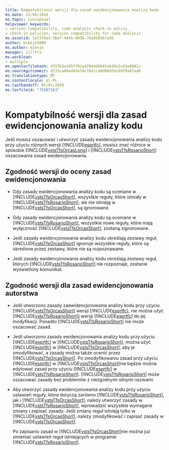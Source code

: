 ```yaml
---
title: Kompatybilność wersji dla zasad ewidencjonowania analizy kodu
ms.date: 11/04/2016
ms.topic: conceptual
helpviewer_keywords:
- version compatibility, code analysis check-in policy
- check-in policies, version compatibility for code analysis
ms.assetid: 1af376e3-3be7-4445-803b-76a858567a5b
author: mikejo5000
ms.author: mikejo
manager: jillfra
ms.workload:
- multiple
ms.openlocfilehash: 4757b3a105ff02a92944d9b45e645e2c63a8b81c
ms.sourcegitcommit: d233ca00ad45e50cf62cca0d0b95dc69f0a87ad6
ms.translationtype: MT
ms.contentlocale: pl-PL
ms.lasthandoff: 01/01/2020
ms.locfileid: "75587163"
---
```

# <a name="version-compatibility-for-code-analysis-check-in-policies"></a>Kompatybilność wersji dla zasad ewidencjonowania analizy kodu

Jeśli musisz oszacować i utworzyć zasady ewidencjonowania analizy kodu przy użyciu różnych wersji [!INCLUDE[esprtfc](../code-quality/includes/esprtfc_md.md)], musisz znać różnice w sposobie [!INCLUDE[vstsTfsOrcasLong](../code-quality/includes/vststfsorcaslong_md.md)] i [!INCLUDE[vstsTfsRosarioShort](../code-quality/includes/vststfsrosarioshort_md.md)] oszacowania zasad ewidencjonowania.

## <a name="version-compatibility-for-evaluating-check-in-policies"></a>Zgodność wersji do oceny zasad ewidencjonowania

- Gdy zasady ewidencjonowania analizy kodu są oceniane w [!INCLUDE[vstsTfsOrcasShort](../code-quality/includes/vststfsorcasshort_md.md)], wszystkie reguły, które istniały w [!INCLUDE[vstsTfsRosarioShort](../code-quality/includes/vststfsrosarioshort_md.md)], ale nie istnieją w [!INCLUDE[vstsTfsOrcasShort](../code-quality/includes/vststfsorcasshort_md.md)], są ignorowane.

- Gdy zasady ewidencjonowania analizy kodu są oceniane w [!INCLUDE[vstsTfsRosarioShort](../code-quality/includes/vststfsrosarioshort_md.md)], wszystkie nowe reguły, które mają wyłączność [!INCLUDE[vstsTfsOrcasShort](../code-quality/includes/vststfsorcasshort_md.md)], zostaną zignorowane.

- Jeśli zasady ewidencjonowania analizy kodu określają zestawy reguł, [!INCLUDE[vstsTfsOrcasShort](../code-quality/includes/vststfsorcasshort_md.md)] ignoruje wszystkie reguły, które są określone przez zestawy, które nie są rozpoznawane.

- Jeśli zasady ewidencjonowania analizy kodu określają zestawy reguł, których [!INCLUDE[vstsTfsRosarioShort](../code-quality/includes/vststfsrosarioshort_md.md)] nie rozpoznaje, zostanie wyświetlony komunikat.

## <a name="version-compatibility-for-authoring-check-in-policies"></a>Zgodność wersji dla zasad ewidencjonowania autorstwa

- Jeśli utworzono zasady zaewidencjonowania analizy kodu przy użyciu [!INCLUDE[vstsTfsOrcasShort](../code-quality/includes/vststfsorcasshort_md.md)] wersji [!INCLUDE[esprtfc](../code-quality/includes/esprtfc_md.md)], nie można użyć [!INCLUDE[vstsTfsRosarioShort](../code-quality/includes/vststfsrosarioshort_md.md)]j wersji [!INCLUDE[esprtfc](../code-quality/includes/esprtfc_md.md)] do jej modyfikacji. Ponadto [!INCLUDE[vstsTfsRosarioShort](../code-quality/includes/vststfsrosarioshort_md.md)] nie może oszacować zasad.

- Jeśli utworzono zasady ewidencjonowania analizy kodu przy użyciu [!INCLUDE[esprtfc](../code-quality/includes/esprtfc_md.md)] w [!INCLUDE[vstsTfsRosarioShort](../code-quality/includes/vststfsrosarioshort_md.md)], można użyć [!INCLUDE[esprtfc](../code-quality/includes/esprtfc_md.md)] w [!INCLUDE[vstsTfsOrcasShort](../code-quality/includes/vststfsorcasshort_md.md)], aby je zmodyfikować, a zasady można także ocenić przez [!INCLUDE[vstsTfsOrcasShort](../code-quality/includes/vststfsorcasshort_md.md)]. Po zmodyfikowaniu zasad przy użyciu [!INCLUDE[esprtfc](../code-quality/includes/esprtfc_md.md)] w [!INCLUDE[vstsTfsOrcasShort](../code-quality/includes/vststfsorcasshort_md.md)]nie będzie można edytować zasad przy użyciu [!INCLUDE[esprtfc](../code-quality/includes/esprtfc_md.md)] w [!INCLUDE[vstsTfsRosarioShort](../code-quality/includes/vststfsrosarioshort_md.md)]. [!INCLUDE[vstsTfsRosarioShort](../code-quality/includes/vststfsrosarioshort_md.md)] może oszacować zasady bez problemów z niezgodnymi silnymi nazwami.

- Aby utworzyć zasady ewidencjonowania analizy kodu przy użyciu ustawień reguły, które dotyczą zarówno [!INCLUDE[vstsTfsRosarioShort](../code-quality/includes/vststfsrosarioshort_md.md)], jak i [!INCLUDE[vstsTfsOrcasShort](../code-quality/includes/vststfsorcasshort_md.md)], należy utworzyć zasady w [!INCLUDE[vstsTfsRosarioShort](../code-quality/includes/vststfsrosarioshort_md.md)], wprowadzić wszystkie wymagane zmiany i zapisać zasady. Jeśli zmiany reguł istnieją tylko w [!INCLUDE[vstsTfsOrcasShort](../code-quality/includes/vststfsorcasshort_md.md)], należy zmodyfikować i zapisać zasady w [!INCLUDE[vstsTfsOrcasShort](../code-quality/includes/vststfsorcasshort_md.md)].

   Po zapisaniu zasad w [!INCLUDE[vstsTfsOrcasShort](../code-quality/includes/vststfsorcasshort_md.md)]nie można już zmieniać ustawień reguł istniejących w programie [!INCLUDE[vstsTfsRosarioShort](../code-quality/includes/vststfsrosarioshort_md.md)].
